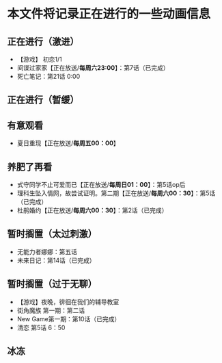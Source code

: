 # 本文件将记录正在进行的一些动画信息

## 正在进行（激进）
- 【游戏】 初恋1/1
- 间谍过家家【正在放送/**每周六23:00**】：第7话（已完成）
- 死亡笔记：第21话 0:00

## 正在进行（暂缓）


## 有意观看

- 夏日重现【正在放送/**每周五00：00**】
## 养肥了再看

- 式守同学不止可爱而已【正在放送/**每周日01：00**】：第5话op后
- 理科生坠入情网，故尝试证明。第二期【正在放送/**每周六00：30**】：第5话（已完成）
- 杜鹃婚约【正在放送/**每周六00：30**】：第2话（已完成）

## 暂时搁置（太过刺激）

- 无能力者娜娜：第五话
- 未来日记：第14话（已完成）

## 暂时搁置（过于无聊）

- 【游戏】夜晚，徘徊在我们的辅导教室
- 街角魔族 第一期：第二话
- New Game第一期：第10话（已完成）
- 清恋 第5话 6：50

## 冰冻

